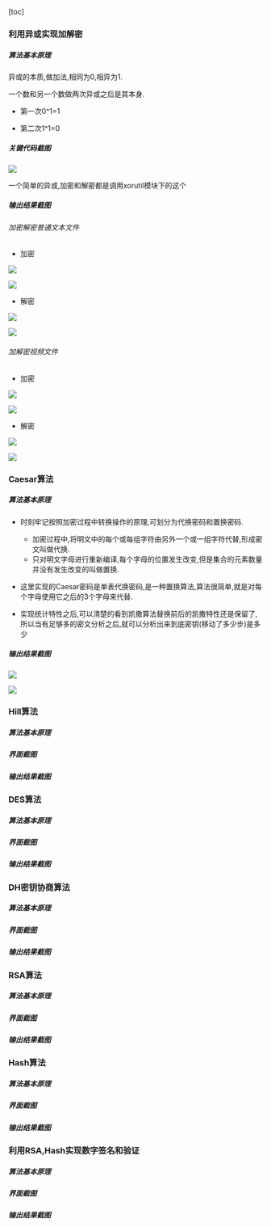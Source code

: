 [toc]

### 利用异或实现加解密

##### 算法基本原理

异或的本质,做加法,相同为0,相异为1.

一个数和另一个数做两次异或之后是其本身.

- 第一次0^1=1   

- 第二次1^1=0

##### 关键代码截图

![](asset/xor/关键代码.jpg)

一个简单的异或,加密和解密都是调用xorutil模块下的这个

##### 输出结果截图

###### 加密解密普通文本文件

- 加密

![](asset/xor/加密.jpg)

![](asset/xor/简单对比.jpg)

- 解密

![](asset/xor/解密.jpg)

![](asset/xor/解密简单对比.jpg)

###### 加解密视频文件

- 加密

![](asset/xor/加密视频.jpg)

![](asset/xor/mp4对比.jpg)

- 解密

![](asset/xor/解密复杂.jpg)

![](asset/xor/解密mp4对比.jpg)



### Caesar算法

##### 算法基本原理

- 时刻牢记按照加密过程中转换操作的原理,可划分为代换密码和置换密码.
  - 加密过程中,将明文中的每个或每组字符由另外一个或一组字符代替,形成密文叫做代换.
  - 只对明文字母进行重新编译,每个字母的位置发生改变,但是集合的元素数量并没有发生改变的叫做置换.
- 这里实现的Caesar密码是单表代换密码,是一种置换算法,算法很简单,就是对每个字母使用它之后的3个字母来代替.

- 实现统计特性之后,可以清楚的看到凯撒算法替换前后的凯撒特性还是保留了,所以当有足够多的密文分析之后,就可以分析出来到底密钥(移动了多少步)是多少

##### 输出结果截图

![](asset/caesar/加密.jpg)

![](asset/caesar/解密.jpg)



### Hill算法

##### 算法基本原理

##### 界面截图

##### 输出结果截图

### DES算法

##### 算法基本原理

##### 界面截图

##### 输出结果截图

### DH密钥协商算法

##### 算法基本原理

##### 界面截图

##### 输出结果截图

### RSA算法

##### 算法基本原理

##### 界面截图

##### 输出结果截图

### Hash算法

##### 算法基本原理

##### 界面截图

##### 输出结果截图

### 利用RSA,Hash实现数字签名和验证

##### 算法基本原理

##### 界面截图

##### 输出结果截图

